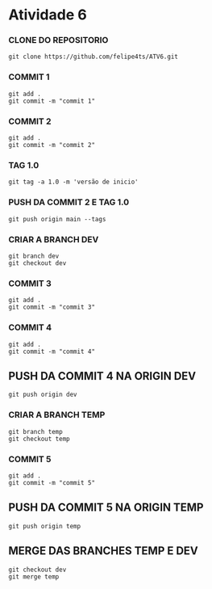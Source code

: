 # Atividade 6

### CLONE DO REPOSITORIO
`git clone https://github.com/felipe4ts/ATV6.git`

### COMMIT 1 
```
git add .
git commit -m "commit 1"

```

### COMMIT 2
```
git add .
git commit -m "commit 2"

```


### TAG 1.0
```
git tag -a 1.0 -m 'versão de inicio'

```

### PUSH DA COMMIT 2 E TAG 1.0
```
git push origin main --tags

```

### CRIAR A BRANCH DEV
```
git branch dev
git checkout dev

```

### COMMIT 3
```
git add .
git commit -m "commit 3"

```

### COMMIT 4
```
git add .
git commit -m "commit 4"

```

## PUSH DA COMMIT 4 NA ORIGIN DEV
```
git push origin dev

```

### CRIAR A BRANCH TEMP
```
git branch temp
git checkout temp

```

### COMMIT 5
```
git add .
git commit -m "commit 5"

```

## PUSH DA COMMIT 5 NA ORIGIN TEMP
```
git push origin temp

```

## MERGE DAS BRANCHES TEMP E DEV
```
git checkout dev
git merge temp

```